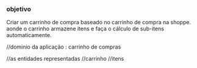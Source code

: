 ### objetivo

Criar um carrinho de compra baseado no carrinho de compra na shoppe. aonde o carrinho armazene itens  e faça  o cálculo de sub-itens automaticamente.

//dominio da aplicação : carrinho  de compras

//as entidades  representadas 
//carrinho 
//itens